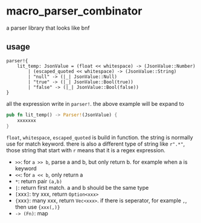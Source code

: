 # macro_parser_combinator

a parser library that looks like bnf

## usage

```
parser!{
    lit_temp: JsonValue = (float << whitespace) -> (JsonValue::Number)
        | (escaped_quoted << whitespace) -> (JsonValue::String)
        | "null" -> (|_| JsonValue::Null)
        | "true" -> (|_| JsonValue::Bool(true))
        | "false" -> (|_| JsonValue::Bool(false))
}
```

all the expression write in `parser!`. the above example will be expand to

```rust
pub fn lit_temp() -> Parser!(JsonValue) {
    xxxxxxx
}
```

`float`, `whitespace`, `escaped_quoted` is build in function. the string is normally use for match keyword. there is also a different type of string like `r".*"`, those string that start with `r` means that it is a regex expression.

* `>>`: for `a >> b`, parse a and b, but only return b. for example when a is keyword
* `<<`: for `a << b`, only return a
* `*`: return pair `(a,b)`
* `|`: return first match. a and b should be the same type
* `[`xxx`]`: try xxx, return `Option<xxx>`
* `{`xxx`}`: many xxx, return `Vec<xxx>`. if there is seperator, for example `,`, then use `{xxx(,)}`
* `-> (Fn)`: map
